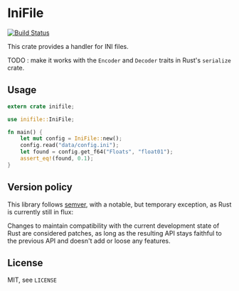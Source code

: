 # IniFile

[![Build Status](https://travis-ci.org/eliovir/rust-ini.png)](https://travis-ci.org/eliovir/rust-ini)


This crate provides a handler for INI files.

TODO : make it works with the `Encoder` and `Decoder` traits in Rust's `serialize` crate.

## Usage


```rust
extern crate inifile;

use inifile::IniFile;

fn main() {
	let mut config = IniFile::new();
	config.read("data/config.ini");
	let found = config.get_f64("Floats", "float01");
	assert_eq!(found, 0.1);
}

```

## Version policy

This library follows [semver](http://semver.org), with a notable, but temporary
exception, as Rust is currently still in flux:

Changes to maintain compatibility with the current development state of Rust are
considered patches, as long as the resulting API stays faithful to the previous
API and doesn't add or loose any features.

## License

MIT, see `LICENSE`

